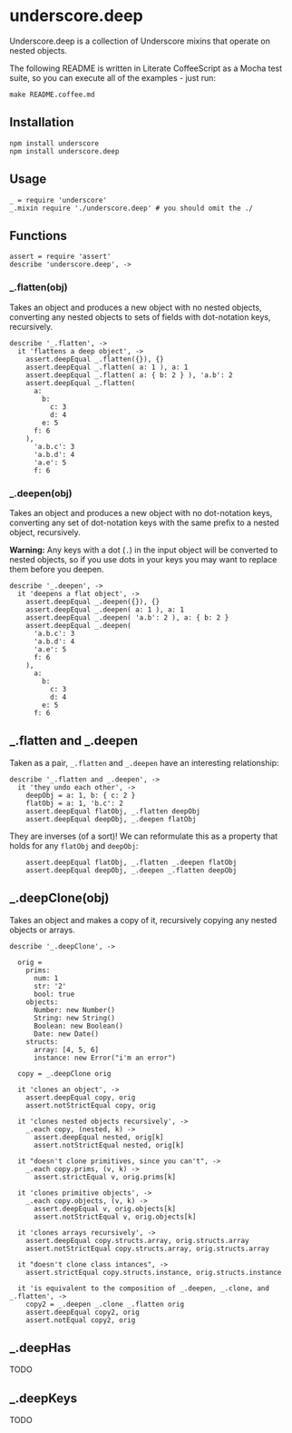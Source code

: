 # underscore.deep

Underscore.deep is a collection of Underscore mixins that operate on nested
objects.

The following README is written in Literate CoffeeScript as a Mocha test suite,
so you can execute all of the examples - just run:
  
```
make README.coffee.md
```

## Installation

```
npm install underscore
npm install underscore.deep
```

## Usage

    _ = require 'underscore'
    _.mixin require './underscore.deep' # you should omit the ./

## Functions

    assert = require 'assert'
    describe 'underscore.deep', ->

### _.flatten(obj)

Takes an object and produces a new object with no nested objects, converting any nested objects to sets of fields with dot-notation keys, recursively.

    describe '_.flatten', ->
      it 'flattens a deep object', ->
        assert.deepEqual _.flatten({}), {}
        assert.deepEqual _.flatten( a: 1 ), a: 1
        assert.deepEqual _.flatten( a: { b: 2 } ), 'a.b': 2
        assert.deepEqual _.flatten(
          a:
            b:
              c: 3
              d: 4
            e: 5
          f: 6
        ),
          'a.b.c': 3
          'a.b.d': 4
          'a.e': 5
          f: 6
    
### _.deepen(obj)

Takes an object and produces a new object with no dot-notation keys, converting any set of dot-notation keys with the same prefix to a nested object, recursively.

**Warning:** Any keys with a dot (`.`) in the input object will be converted to nested objects, so if you use dots in your keys you may want to replace them before you deepen.

    describe '_.deepen', ->
      it 'deepens a flat object', ->
        assert.deepEqual _.deepen({}), {}
        assert.deepEqual _.deepen( a: 1 ), a: 1
        assert.deepEqual _.deepen( 'a.b': 2 ), a: { b: 2 }
        assert.deepEqual _.deepen(
          'a.b.c': 3
          'a.b.d': 4
          'a.e': 5
          f: 6
        ),
          a:
            b:
              c: 3
              d: 4
            e: 5
          f: 6

## _.flatten and _.deepen

Taken as a pair, `_.flatten` and `_.deepen` have an interesting relationship:

    describe '_.flatten and _.deepen', ->
      it 'they undo each other', ->
        deepObj = a: 1, b: { c: 2 }
        flatObj = a: 1, 'b.c': 2
        assert.deepEqual flatObj, _.flatten deepObj
        assert.deepEqual deepObj, _.deepen flatObj

They are inverses (of a sort)! We can reformulate this as a property that holds for any `flatObj` and `deepObj`:

        assert.deepEqual flatObj, _.flatten _.deepen flatObj
        assert.deepEqual deepObj, _.deepen _.flatten deepObj

## _.deepClone(obj)

Takes an object and makes a copy of it, recursively copying any nested objects
or arrays.

    describe '_.deepClone', ->

      orig =
        prims:
          num: 1
          str: '2'
          bool: true
        objects:
          Number: new Number()
          String: new String()
          Boolean: new Boolean()
          Date: new Date()
        structs:
          array: [4, 5, 6]
          instance: new Error("i'm an error")

      copy = _.deepClone orig

      it 'clones an object', ->
        assert.deepEqual copy, orig
        assert.notStrictEqual copy, orig

      it 'clones nested objects recursively', ->
        _.each copy, (nested, k) ->
          assert.deepEqual nested, orig[k]
          assert.notStrictEqual nested, orig[k]

      it "doesn't clone primitives, since you can't", ->
        _.each copy.prims, (v, k) ->
          assert.strictEqual v, orig.prims[k]

      it 'clones primitive objects', ->
        _.each copy.objects, (v, k) ->
          assert.deepEqual v, orig.objects[k]
          assert.notStrictEqual v, orig.objects[k]

      it 'clones arrays recursively', ->
        assert.deepEqual copy.structs.array, orig.structs.array
        assert.notStrictEqual copy.structs.array, orig.structs.array

      it "doesn't clone class intances", ->
        assert.strictEqual copy.structs.instance, orig.structs.instance

      it 'is equivalent to the composition of _.deepen, _.clone, and _.flatten', ->
        copy2 = _.deepen _.clone _.flatten orig
        assert.deepEqual copy2, orig
        assert.notEqual copy2, orig

## _.deepHas

TODO

## _.deepKeys

TODO
